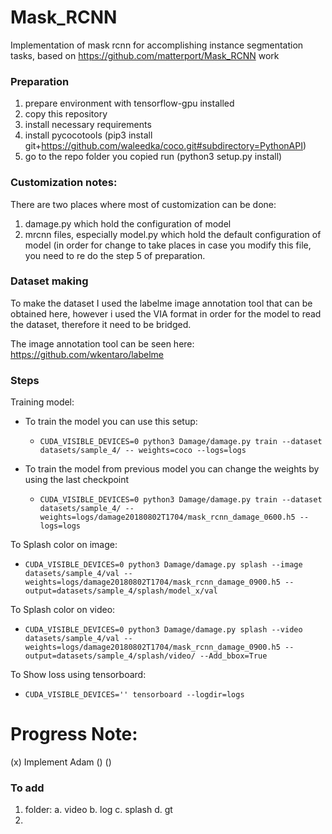 # Mask_RCNN
Implementation of mask rcnn for accomplishing instance segmentation tasks, based on https://github.com/matterport/Mask_RCNN work

### Preparation
1. prepare environment with tensorflow-gpu installed
2. copy this repository
3. install necessary requirements
4. install pycocotools (pip3 install git+https://github.com/waleedka/coco.git#subdirectory=PythonAPI)
5. go to the repo folder you copied run (python3 setup.py install)

### Customization notes:

There are two places where most of customization can be done:
1. damage.py which hold the configuration of model
2. mrcnn files, especially model.py which hold the default configuration of model (in order for change to take places in case you modify this file, you need to re do the step 5 of preparation.

### Dataset making
To make the dataset I used the labelme image annotation tool that can be obtained here, however i used the VIA format in order for the model to read the dataset, therefore it need to be bridged.

The image annotation tool can be seen here: https://github.com/wkentaro/labelme

### Steps
Training model:
- To train the model you can use this setup:
  - `CUDA_VISIBLE_DEVICES=0 python3 Damage/damage.py train --dataset datasets/sample_4/ -- weights=coco --logs=logs`

- To train the model from previous model you can change the weights by using the last checkpoint
  - `CUDA_VISIBLE_DEVICES=0 python3 Damage/damage.py train --dataset datasets/sample_4/ --weights=logs/damage20180802T1704/mask_rcnn_damage_0600.h5 --logs=logs`

To Splash color on image:
- `CUDA_VISIBLE_DEVICES=0 python3 Damage/damage.py splash --image datasets/sample_4/val -- weights=logs/damage20180802T1704/mask_rcnn_damage_0900.h5 --output=datasets/sample_4/splash/model_x/val`

To Splash color on video:
- `CUDA_VISIBLE_DEVICES=0 python3 Damage/damage.py splash --video datasets/sample_4/val -- weights=logs/damage20180802T1704/mask_rcnn_damage_0900.h5 --output=datasets/sample_4/splash/video/ --Add_bbox=True`

To Show loss using tensorboard:
- `CUDA_VISIBLE_DEVICES='' tensorboard --logdir=logs`

# Progress Note:
(x) Implement Adam
()
()

### To add ###
1. folder:
   a. video
   b. log
   c. splash
   d. gt
2. 
